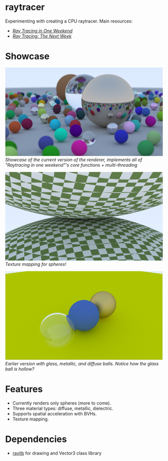 # raytracer
Experimenting with creating a CPU raytracer. Main resources:
- [_Ray Tracing in One Weekend_](https://raytracing.github.io/books/RayTracingInOneWeekend.html)
- [_Ray Tracing: The Next Week_](https://raytracing.github.io/books/RayTracingTheNextWeek.html)


# Showcase
![Weekend final](./weekend_final.png)
*Showcase of the current version of the renderer, implements all of "Raytracing in one weekend"'s core functions + multi-threading*

![Texture mapping](./two_spheres.png)
*Texture mapping for spheres!*

![Screenshot with glass, metallic, and diffuse balls](./screenshot.png)
*Earlier version with glass, metallic, and diffuse balls. Notice how the glass ball is hollow?*

# Features
- Currently renders only spheres (more to come).
- Three material types: diffuse, metallic, dielectric. 
- Supports spatial acceleration with BVHs.
- Texture mapping.

# Dependencies
- [raylib](https://github.com/raysan5/raylib) for drawing and Vector3 class library
